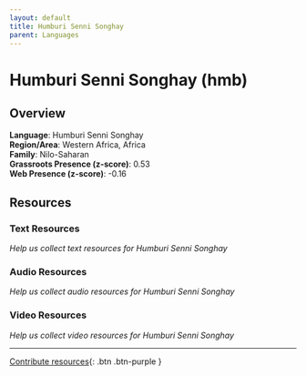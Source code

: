 ```yaml
---
layout: default
title: Humburi Senni Songhay
parent: Languages
---
```


# Humburi Senni Songhay (hmb)

## Overview

**Language**: Humburi Senni Songhay  
**Region/Area**: Western Africa, Africa  
**Family**: Nilo-Saharan  
**Grassroots Presence (z-score)**: 0.53  
**Web Presence (z-score)**: -0.16  

## Resources

### Text Resources
*Help us collect text resources for Humburi Senni Songhay*

### Audio Resources
*Help us collect audio resources for Humburi Senni Songhay*

### Video Resources
*Help us collect video resources for Humburi Senni Songhay*

---

[Contribute resources](https://forms.office.com/e/1SfLJx3u1r){: .btn .btn-purple }
